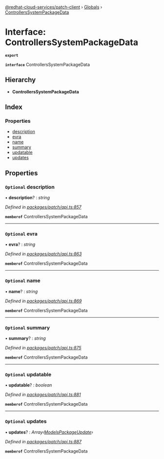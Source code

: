 [@redhat-cloud-services/patch-client](../README.md) › [Globals](../globals.md) › [ControllersSystemPackageData](controllerssystempackagedata.md)

# Interface: ControllersSystemPackageData

**`export`** 

**`interface`** ControllersSystemPackageData

## Hierarchy

* **ControllersSystemPackageData**

## Index

### Properties

* [description](controllerssystempackagedata.md#optional-description)
* [evra](controllerssystempackagedata.md#optional-evra)
* [name](controllerssystempackagedata.md#optional-name)
* [summary](controllerssystempackagedata.md#optional-summary)
* [updatable](controllerssystempackagedata.md#optional-updatable)
* [updates](controllerssystempackagedata.md#optional-updates)

## Properties

### `Optional` description

• **description**? : *string*

*Defined in [packages/patch/api.ts:857](https://github.com/RedHatInsights/javascript-clients/blob/1ea6be2/packages/patch/api.ts#L857)*

**`memberof`** ControllersSystemPackageData

___

### `Optional` evra

• **evra**? : *string*

*Defined in [packages/patch/api.ts:863](https://github.com/RedHatInsights/javascript-clients/blob/1ea6be2/packages/patch/api.ts#L863)*

**`memberof`** ControllersSystemPackageData

___

### `Optional` name

• **name**? : *string*

*Defined in [packages/patch/api.ts:869](https://github.com/RedHatInsights/javascript-clients/blob/1ea6be2/packages/patch/api.ts#L869)*

**`memberof`** ControllersSystemPackageData

___

### `Optional` summary

• **summary**? : *string*

*Defined in [packages/patch/api.ts:875](https://github.com/RedHatInsights/javascript-clients/blob/1ea6be2/packages/patch/api.ts#L875)*

**`memberof`** ControllersSystemPackageData

___

### `Optional` updatable

• **updatable**? : *boolean*

*Defined in [packages/patch/api.ts:881](https://github.com/RedHatInsights/javascript-clients/blob/1ea6be2/packages/patch/api.ts#L881)*

**`memberof`** ControllersSystemPackageData

___

### `Optional` updates

• **updates**? : *Array‹[ModelsPackageUpdate](modelspackageupdate.md)›*

*Defined in [packages/patch/api.ts:887](https://github.com/RedHatInsights/javascript-clients/blob/1ea6be2/packages/patch/api.ts#L887)*

**`memberof`** ControllersSystemPackageData
